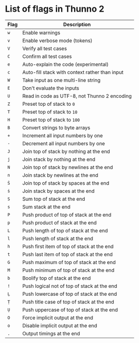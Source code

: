 # List of flags in Thunno 2

| Flag | Description                                    |
|------|------------------------------------------------|
| `w`  | Enable warnings                                |
| `v`  | Enable verbose mode (tokens)                   |
| `V`  | Verify all test cases                          |
| `C`  | Confirm all test cases                         |
| `e`  | Auto-explain the code (experimental)           |
| `c`  | Auto-fill stack with context rather than input |
| `W`  | Take input as one multi-line string            |
| `E`  | Don't evaluate the inputs                      |
| `U`  | Read in code as UTF-8, not Thunno 2 encoding   |
| `Z`  | Preset top of stack to `0`                     |
| `T`  | Preset top of stack to `10`                    |
| `H`  | Preset top of stack to `100`                   |
| `B`  | Convert strings to byte arrays                 |
| `+`  | Increment all input numbers by one             |
| `-`  | Decrement all input numbers by one             |
| `J`  | Join top of stack by nothing at the end        |
| `j`  | Join stack by nothing at the end               |
| `N`  | Join top of stack by newlines at the end       |
| `n`  | Join stack by newlines at the end              |
| `Ṡ`  | Join top of stack by spaces at the end         |
| `ṡ`  | Join stack by spaces at the end                |
| `S`  | Sum top of stack at the end                    |
| `s`  | Sum stack at the end                           |
| `P`  | Push product of top of stack at the end        |
| `p`  | Push product of stack at the end               |
| `L`  | Push length of top of stack at the end         |
| `l`  | Push length of stack at the end                |
| `h`  | Push first item of top of stack at the end     |
| `t`  | Push last item of top of stack at the end      |
| `G`  | Push maximum of top of stack at the end        |
| `M`  | Push minimum of top of stack at the end        |
| `b`  | Boolify top of stack at the end                |
| `!`  | Push logical not of top of stack at the end    |
| `Ḷ`  | Push lowercase of top of stack at the end      |
| `Ṭ`  | Push title case of top of stack at the end     |
| `Ụ`  | Push uppercase of top of stack at the end      |
| `O`  | Force implicit output at the end               |
| `o`  | Disable implicit output at the end             |
| `.`  | Output timings at the end                      |